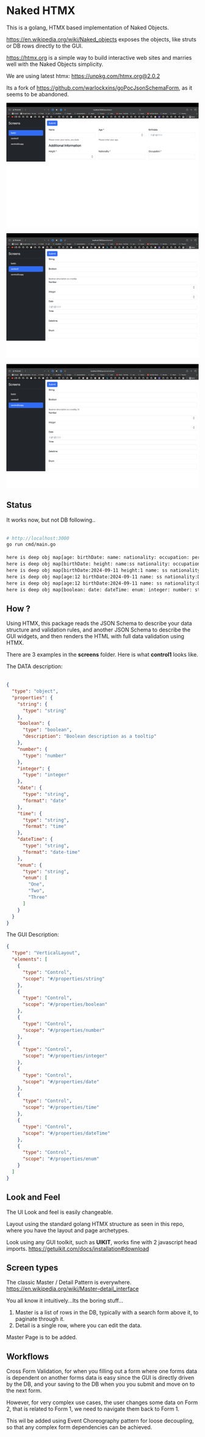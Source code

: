 # Naked HTMX

This is a golang, HTMX based implementation of Naked Objects.

https://en.wikipedia.org/wiki/Naked_objects exposes the objects, like struts or DB rows directly to the GUI.

https://htmx.org is a simple way to build interactive web sites and marries well with the Naked Objects simplicity.

We are using latest htmx: https://unpkg.com/htmx.org@2.0.2

Its a fork of https://github.com/warlockxins/goPocJsonSchemaForm, as it seems to be abandoned. 


![image basic](./doc/basic.png)

![image control1](./doc/control1.png)

![image control2copy](./doc/control2copy.png)

## Status

It works now, but not DB following..

```sh 

# http://localhost:3000
go run cmd/main.go

here is deep obj map[age: birthDate: name: nationality: occupation: personalData:map[height:]]
here is deep obj map[birthDate: height: name:ss nationality: occupation: personalData:map[age:]]
here is deep obj map[birthDate:2024-09-11 height:1 name: ss nationality:DE occupation: personalData:map[age:12]]
here is deep obj map[age:12 birthDate:2024-09-11 name: ss nationality:DE occupation:ar personalData:map[height:1]]
here is deep obj map[age:12 birthDate:2024-09-11 name: ss nationality:DE occupation:ar personalData:map[height:12]]
here is deep obj map[boolean: date: dateTime: enum: integer: number: string: time:

```

## How ?

Using HTMX, this package reads the JSON Schema to describe your data structure and validation rules, and another JSON Schema to describe the GUI widgets, and then renders the HTML with full data validation using HTMX.

There are 3 examples in the **screens** folder. Here is what **control1** looks like.

The DATA description:

```json

{
  "type": "object",
  "properties": {
    "string": {
      "type": "string"
    },
    "boolean": {
      "type": "boolean",
      "description": "Boolean description as a tooltip"
    },
    "number": {
      "type": "number"
    },
    "integer": {
      "type": "integer"
    },
    "date": {
      "type": "string",
      "format": "date"
    },
    "time": {
      "type": "string",
      "format": "time"
    },
    "dateTime": {
      "type": "string",
      "format": "date-time"
    },
    "enum": {
      "type": "string",
      "enum": [
        "One",
        "Two",
        "Three"
      ]
    }
  }
}

```

The GUI Description:

```json
{
  "type": "VerticalLayout",
  "elements": [
    {
      "type": "Control",
      "scope": "#/properties/string"
    },
    {
      "type": "Control",
      "scope": "#/properties/boolean"
    },
    {
      "type": "Control",
      "scope": "#/properties/number"
    },
    {
      "type": "Control",
      "scope": "#/properties/integer"
    },
    {
      "type": "Control",
      "scope": "#/properties/date"
    },
    {
      "type": "Control",
      "scope": "#/properties/time"
    },
    {
      "type": "Control",
      "scope": "#/properties/dateTime"
    },
    {
      "type": "Control",
      "scope": "#/properties/enum"
    }
  ]
}

```


## Look and Feel

The UI Look and feel is easily changeable.

Layout using the standard golang HTMX structure as seen in this repo, where you have the layout and page archetypes.

Look using any GUI toolkit, such as **UIKIT**, works fine with 2 javascript head imports. https://getuikit.com/docs/installation#download

## Screen types

The classic Master / Detail Pattern is everywhere. https://en.wikipedia.org/wiki/Master–detail_interface

You all know it intuitively...Its the boring stuff...

1. Master is a list of rows in the DB, typically with a search form above it, to paginate through it.
2. Detail is a single row, where you can edit the data.

Master Page is to be added.

## Workflows

Cross Form Validation, for when you filling out a form where one forms data is dependent on another forms data is easy since the GUI is directly driven by the DB, and your saving to the DB when you you submit and move on to the next form.

However, for very complex use cases, the user changes some data on Form 2, that is related to Form 1, we need to navigate them back to Form 1.

This wil be added using Event Choreography pattern for loose decoupling, so that any complex form dependencies can be achieved.

